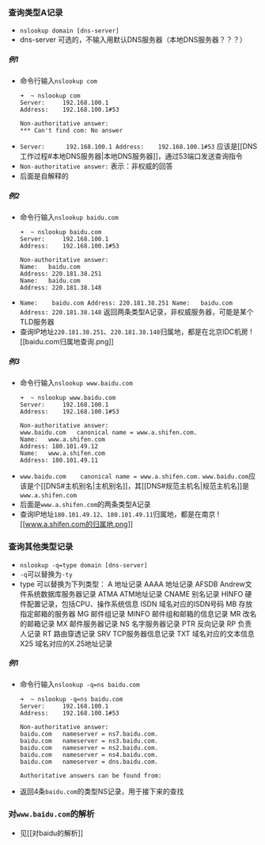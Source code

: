 ### 查询类型A记录
- `nslookup domain [dns-server]`
- dns-server 可选的，不输入用默认DNS服务器（本地DNS服务器？？？）
##### 例1
- 命令行输入`nslookup com`
	```
	➜  ~ nslookup com
	Server:		192.168.100.1
	Address:	192.168.100.1#53

	Non-authoritative answer:
	*** Can't find com: No answer
	```
- `Server:		192.168.100.1
	Address:	192.168.100.1#53`
	应该是[[DNS工作过程#本地DNS服务器|本地DNS服务器]]，通过53端口发送查询指令
- `Non-authoritative answer:`
	表示：非权威的回答
- 后面是自解释的

##### 例2
- 命令行输入`nslookup baidu.com`
	```
	➜  ~ nslookup baidu.com
	Server:		192.168.100.1
	Address:	192.168.100.1#53

	Non-authoritative answer:
	Name:	baidu.com
	Address: 220.181.38.251
	Name:	baidu.com
	Address: 220.181.38.148
	```
- `Name:	baidu.com
	Address: 220.181.38.251
	Name:	baidu.com
	Address: 220.181.38.148`
	返回两条类型A记录，非权威服务器，可能是某个TLD服务器
- 查询IP地址`220.181.38.251`、`220.181.38.148`归属地，都是在北京IDC机房
	![[baidu.com归属地查询.png]]

##### 例3
- 命令行输入`nslookup www.baidu.com`
	```
	➜  ~ nslookup www.baidu.com
	Server:		192.168.100.1
	Address:	192.168.100.1#53

	Non-authoritative answer:
	www.baidu.com	canonical name = www.a.shifen.com.
	Name:	www.a.shifen.com
	Address: 180.101.49.12
	Name:	www.a.shifen.com
	Address: 180.101.49.11
	```
- `www.baidu.com	canonical name = www.a.shifen.com.`
	`www.baidu.com`应该是个[[DNS#主机别名|主机别名]]，其[[DNS#规范主机名|规范主机名]]是`www.a.shifen.com`
- 后面是`www.a.shifen.com`的两条类型A记录
- 查询IP地址`180.101.49.12`、`180.101.49.11`归属地，都是在南京
![[www.a.shifen.com的归属地.png]]

### 查询其他类型记录
- `nslookup -q=type domain [dns-server]`
- `-q`可以替换为`-ty`
- type 可以替换为下列类型：
A 地址记录
AAAA 地址记录
AFSDB Andrew文件系统数据库服务器记录
ATMA ATM地址记录
CNAME 别名记录
HINFO 硬件配置记录，包括CPU、操作系统信息
ISDN 域名对应的ISDN号码
MB 存放指定邮箱的服务器
MG 邮件组记录
MINFO 邮件组和邮箱的信息记录
MR 改名的邮箱记录
MX 邮件服务器记录
NS 名字服务器记录
PTR 反向记录
RP 负责人记录
RT 路由穿透记录
SRV TCP服务器信息记录
TXT 域名对应的文本信息
X25 域名对应的X.25地址记录

##### 例1
- 命令行输入`nslookup -q=ns baidu.com`
	```
	➜  ~ nslookup -q=ns baidu.com
	Server:		192.168.100.1
	Address:	192.168.100.1#53

	Non-authoritative answer:
	baidu.com	nameserver = ns7.baidu.com.
	baidu.com	nameserver = ns3.baidu.com.
	baidu.com	nameserver = ns2.baidu.com.
	baidu.com	nameserver = ns4.baidu.com.
	baidu.com	nameserver = dns.baidu.com.

	Authoritative answers can be found from:
	```
- 返回4条`baidu.com`的类型NS记录，用于接下来的查找

### 对`www.baidu.com`的解析
- 见[[对baidu的解析]]